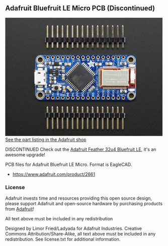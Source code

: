 ## Adafruit Bluefruit LE Micro PCB (Discontinued)
<a href="http://www.adafruit.com/products/2661"><img src="assets/image.jpg?raw=true" width="500px"><br/>
See the part listing in the Adafruit shop</a>

DISCONTINUED
Check out the [Adafruit Feather 32u4 Bluefruit LE](https://www.adafruit.com/products/2829), it's an awesome upgrade!

PCB files for Adafruit Bluefruit LE Micro. Format is EagleCAD.
- https://www.adafruit.com/product/2661

### License

Adafruit invests time and resources providing this open source design, please support Adafruit and open-source hardware by purchasing products from [Adafruit](https://www.adafruit.com)!

All text above must be included in any redistribution

Designed by Limor Fried/Ladyada for Adafruit Industries.
Creative Commons Attribution/Share-Alike, all text above must be included in any redistribution. 
See license.txt for additional information.
